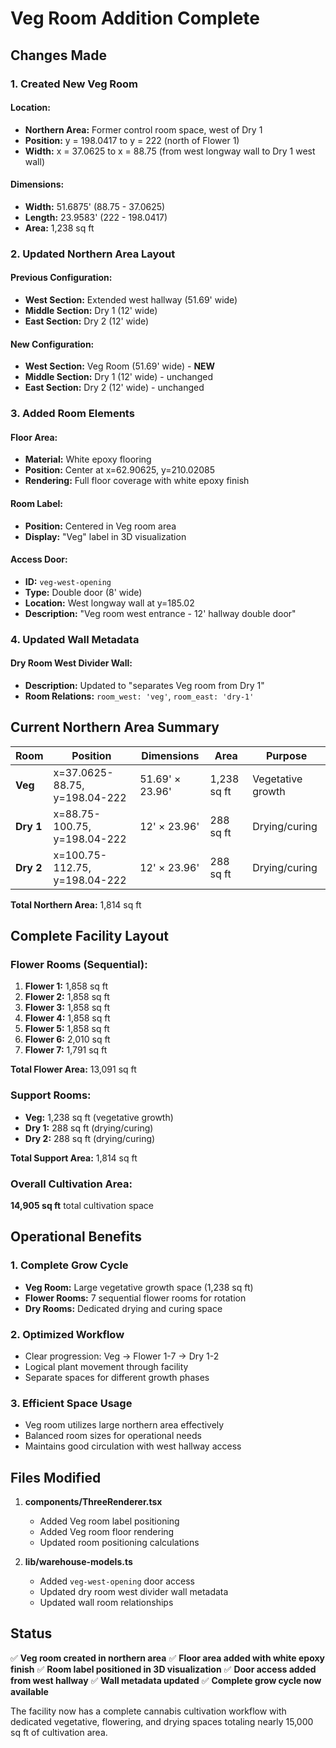 # Veg Room Addition Complete

## Changes Made

### 1. **Created New Veg Room**

#### Location:
- **Northern Area:** Former control room space, west of Dry 1
- **Position:** y = 198.0417 to y = 222 (north of Flower 1)
- **Width:** x = 37.0625 to x = 88.75 (from west longway wall to Dry 1 west wall)

#### Dimensions:
- **Width:** 51.6875' (88.75 - 37.0625)
- **Length:** 23.9583' (222 - 198.0417)
- **Area:** 1,238 sq ft

### 2. **Updated Northern Area Layout**

#### Previous Configuration:
- **West Section:** Extended west hallway (51.69' wide)
- **Middle Section:** Dry 1 (12' wide)
- **East Section:** Dry 2 (12' wide)

#### New Configuration:
- **West Section:** Veg Room (51.69' wide) - **NEW**
- **Middle Section:** Dry 1 (12' wide) - unchanged
- **East Section:** Dry 2 (12' wide) - unchanged

### 3. **Added Room Elements**

#### Floor Area:
- **Material:** White epoxy flooring
- **Position:** Center at x=62.90625, y=210.02085
- **Rendering:** Full floor coverage with white epoxy finish

#### Room Label:
- **Position:** Centered in Veg room area
- **Display:** "Veg" label in 3D visualization

#### Access Door:
- **ID:** `veg-west-opening`
- **Type:** Double door (8' wide)
- **Location:** West longway wall at y=185.02
- **Description:** "Veg room west entrance - 12' hallway double door"

### 4. **Updated Wall Metadata**

#### Dry Room West Divider Wall:
- **Description:** Updated to "separates Veg room from Dry 1"
- **Room Relations:** `room_west: 'veg'`, `room_east: 'dry-1'`

## Current Northern Area Summary

| Room | Position | Dimensions | Area | Purpose |
|------|----------|------------|------|---------|
| **Veg** | x=37.0625-88.75, y=198.04-222 | 51.69' × 23.96' | 1,238 sq ft | Vegetative growth |
| **Dry 1** | x=88.75-100.75, y=198.04-222 | 12' × 23.96' | 288 sq ft | Drying/curing |
| **Dry 2** | x=100.75-112.75, y=198.04-222 | 12' × 23.96' | 288 sq ft | Drying/curing |

**Total Northern Area:** 1,814 sq ft

## Complete Facility Layout

### Flower Rooms (Sequential):
1. **Flower 1:** 1,858 sq ft
2. **Flower 2:** 1,858 sq ft  
3. **Flower 3:** 1,858 sq ft
4. **Flower 4:** 1,858 sq ft
5. **Flower 5:** 1,858 sq ft
6. **Flower 6:** 2,010 sq ft
7. **Flower 7:** 1,791 sq ft

**Total Flower Area:** 13,091 sq ft

### Support Rooms:
- **Veg:** 1,238 sq ft (vegetative growth)
- **Dry 1:** 288 sq ft (drying/curing)
- **Dry 2:** 288 sq ft (drying/curing)

**Total Support Area:** 1,814 sq ft

### Overall Cultivation Area:
**14,905 sq ft** total cultivation space

## Operational Benefits

### 1. **Complete Grow Cycle**
- **Veg Room:** Large vegetative growth space (1,238 sq ft)
- **Flower Rooms:** 7 sequential flower rooms for rotation
- **Dry Rooms:** Dedicated drying and curing space

### 2. **Optimized Workflow**
- Clear progression: Veg → Flower 1-7 → Dry 1-2
- Logical plant movement through facility
- Separate spaces for different growth phases

### 3. **Efficient Space Usage**
- Veg room utilizes large northern area effectively
- Balanced room sizes for operational needs
- Maintains good circulation with west hallway access

## Files Modified

1. **components/ThreeRenderer.tsx**
   - Added Veg room label positioning
   - Added Veg room floor rendering
   - Updated room positioning calculations

2. **lib/warehouse-models.ts**
   - Added `veg-west-opening` door access
   - Updated dry room west divider wall metadata
   - Updated wall room relationships

## Status

✅ **Veg room created in northern area**
✅ **Floor area added with white epoxy finish**
✅ **Room label positioned in 3D visualization**
✅ **Door access added from west hallway**
✅ **Wall metadata updated**
✅ **Complete grow cycle now available**

The facility now has a complete cannabis cultivation workflow with dedicated vegetative, flowering, and drying spaces totaling nearly 15,000 sq ft of cultivation area.
